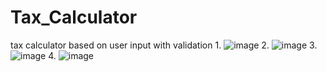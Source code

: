 # Tax_Calculator
tax calculator based on user input with validation
1.
![image](https://github.com/Mubarak-b/Tax_Calculator/assets/155418504/5c14509f-d70a-42d3-af3f-74883a1e778f)
2.
![image](https://github.com/Mubarak-b/Tax_Calculator/assets/155418504/a0a95d28-7cdb-4949-aebd-45cb0ea41171)
3.
![image](https://github.com/Mubarak-b/Tax_Calculator/assets/155418504/2d58815c-37c5-49d4-9559-b695edff4c1e)
4.
![image](https://github.com/Mubarak-b/Tax_Calculator/assets/155418504/a720d921-ac70-4612-aac3-ffb9128728ee)






